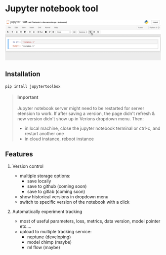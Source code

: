# Jupyter notebook tool 

![](jupytertoolbox.gif)


## Installation
`pip intall jupytertoolbox`

> #### Important
> Jupyter notebook server might need to be restarted for server etension to work. If after saving a version, the page didn't refresh & new version didn't show up in Verions dropdown menu. Then: 
>    - in local machine, close the jupyter notebook terminal or ctrl-c, and restart another one
>    - in cloud instance, reboot instance

## Features

1. Version control
    - multiple storage options:
        - save locally
        - save to github (coming soon)
        - save to gitlab (coming soon)
    - show historical versions in dropdown menu
    - switch to specific version of the notebook with a click

2. Automatically experiment tracking
    - most of useful parameters, loss, metrics, data version, model pointer etc....
    - upload to multiple tracking service:
        - neptune (developing)
        - model chimp (maybe)
        - ml flow (maybe)

